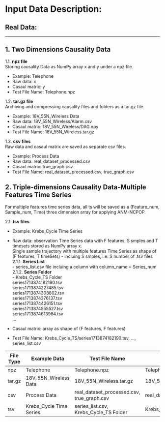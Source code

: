 # Input Data Description:
## Real Data:<br>
-------------------------------------------------------------------------------------------------------------------------

## 1. Two Dimensions Causality Data<br>

1.1. **npz file**<br>
Storing causality Data as NumPy array x and y under a npz file.
- Example: Telephone<br>
- Raw data: x<br>
- Casaul matrix: y<br>
- Test File Name: Telephone.npz<br>

1.2. **tar.gz file**<br>
Archiving and compressing causality files and folders as a tar.gz file.
- Example: 18V_55N_Wireless Data<br>
- Raw data: 18V_55N_Wireless/Alarm.csv<br>
- Casaul matrix: 18V_55N_Wireless/DAG.npy<br>
- Test File Name: 18V_55N_Wireless.tar.gz<br>

1.3. **csv files**<br>
Raw data and casaul matrix are saved as separate csv files.
- Example: Process Data<br>
- Raw data: real_dataset_processed.csv<br>
- Casaul matrix: true_graph.csv<br>
- Test File Name: real_dataset_processed.csv, true_graph.csv<br>

## 2. Triple-dimensions Causality Data-Multiple Features Time Series<br>
For multiple features time series data, all ts will be saved as a (Feature_num, Sample_num, Time) three dimension array for applying ANM-NCPOP.<br>

2.1. **tsv files**
- Example: Krebs_Cycle Time Series<br>
- Raw data: observation  Time Series data with F features, S smples and T timesets stored as NumPy array x.<br>
  Single sample trajectory with multiple features Time Series as shape of (F features, T timeSets) - incluing S smples, i.e. S number of .tsv files<br>
          2.1.1. **Series List**<br>
          - series_list.csv file incluing a column with column_name = Series_num<br>
          2.1.2. **Series Folder**<br>
          - Krebs_Cycle_TS Folder<br>
          series1713874182190.tsv<br>
          series1713874227485.tsv<br>
          series1713874308802.tsv<br>
          series1713874376137.tsv<br>
          series1713874426151.tsv<br>
          series1713874555527.tsv<br>
          series1713874613984.tsv<br>
          ...

- Casaul matrix: array as shape of (F features, F features) <br>
- Test File Name: Krebs_Cycle_TS/series1713874182190.tsv, ..., series_list.csv <br>

| File Type | Example Data                                                    | Test File Name                             | File Name              |
| --------- | --------------------------------------------------------------- | ------------------------------------------ | ---------------------- |
| npz       | Telephone                                                       | Telephone.npz                              | Telephone              |
| tar.gz    | 18V_55N_Wireless Data                                           | 18V_55N_Wireless.tar.gz                    | 18V_55N_Wireless       |
| csv       | Process Data                                                    | real_dataset_processed.csv, true_graph.csv | real_dataset_processed |
| tsv       | Krebs_Cycle Time Series                                         | series_list.csv, Krebs_Cycle_TS Folder     | Krebs_Cycle            | 
